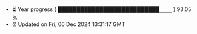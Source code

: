 - ⏳ Year progress { ███████████████████████████▁▁▁ } 93.05 %
- ⏰ Updated on Fri, 06 Dec 2024 13:31:17 GMT

